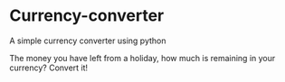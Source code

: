 # Currency-converter
A simple currency converter using python

The money you have left from a holiday, how much is remaining in your currency? Convert it!
